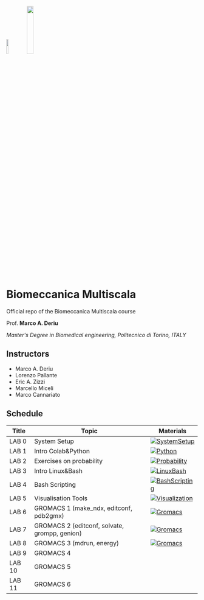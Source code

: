 [<img src="https://m3b.it/wp-content/uploads/2022/09/LOGO_V-color.svg"  width=10% height=10%>](https://m3b.it/)     [<img src="https://www.polito.it/images/logo_poli_blu.png"  width=18% height=18%>](https://didattica.polito.it/pls/portal30/gap.pkg_guide.viewGap?p_cod_ins=01UQUMV&p_a_acc=2023&p_header=S&p_lang=IT&multi=N)

# Biomeccanica Multiscala
Official repo of the Biomeccanica Multiscala course 

Prof. **Marco A. Deriu**

*Master's Degree in Biomedical engineering, Politecnico di Torino, ITALY*

## Instructors
- Marco A. Deriu
- Lorenzo Pallante
- Eric A. Zizzi
- Marcello Miceli
- Marco Cannariato

## Schedule

Title  | Topic                   | Materials |
-------|-------------------------|-----------|
LAB 0  | System Setup           	|   [![SystemSetup](https://colab.research.google.com/assets/colab-badge.svg)](https://colab.research.google.com/github/lorenzopallante/BiomeccanicaMultiscala/blob/main/LAB/00-SystemSetup/00-SystemSetup.ipynb)	|
LAB 1  | Intro Colab&Python          	|   [![Python](https://colab.research.google.com/assets/colab-badge.svg)](https://colab.research.google.com/github/lorenzopallante/BiomeccanicaMultiscala/blob/main/LAB/01-Intro_ColabPython/01-Intro_ColabPython.ipynb)	|
LAB 2  | Exercises on probability  |   [![Probability](https://colab.research.google.com/assets/colab-badge.svg)](https://colab.research.google.com/github/lorenzopallante/BiomeccanicaMultiscala/blob/main/LAB/02-Probability/02-Probability_Combinatorics.ipynb)|
LAB 3  | Intro Linux&Bash       	|   	[![LinuxBash](https://colab.research.google.com/assets/colab-badge.svg)](https://colab.research.google.com/github/lorenzopallante/BiomeccanicaMultiscala/blob/main/LAB/03-Intro_BashLinux/03-Intro_LinuxBash.ipynb)|
LAB 4  | Bash Scripting          	|   	[![BashScripting](https://colab.research.google.com/assets/colab-badge.svg)](https://colab.research.google.com/github/lorenzopallante/BiomeccanicaMultiscala/blob/main/LAB/04-BashScripting/04-BashScripting.ipynb)|
LAB 5  | Visualisation Tools          	|   	[![Visualization](https://colab.research.google.com/assets/colab-badge.svg)](https://colab.research.google.com/github/lorenzopallante/BiomeccanicaMultiscala/blob/main/LAB/05-VisualizationAnalysis/05-VisualizationAnalysis.ipynb)|
LAB 6  | GROMACS 1 (make_ndx, editconf, pdb2gmx)         	|   [![Gromacs](https://colab.research.google.com/assets/colab-badge.svg)](https://colab.research.google.com/github/lorenzopallante/BiomeccanicaMultiscala/blob/main/LAB/06-Gromacs/06-Gromacs.ipynb)|	|
LAB 7  | GROMACS 2 (editconf, solvate, grompp, genion)         	| [![Gromacs](https://colab.research.google.com/assets/colab-badge.svg)](https://colab.research.google.com/github/lorenzopallante/BiomeccanicaMultiscala/blob/main/LAB/06-Gromacs/06-Gromacs.ipynb#scrollTo=EUuOavzl5gaZ)  	|
LAB 8  | GROMACS 3 (mdrun, energy)        	|  [![Gromacs](https://colab.research.google.com/assets/colab-badge.svg)](https://colab.research.google.com/github/lorenzopallante/BiomeccanicaMultiscala/blob/main/LAB/06-Gromacs/06-Gromacs.ipynb) 	|
LAB 9  | GROMACS 4         	|   	|
LAB 10 | GROMACS 5          	|   	|
LAB 11 | GROMACS 6          	|   	|
